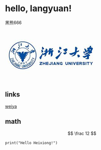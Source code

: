 # hello, langyuan!

黑熊666

![](th.jpeg)

## links

[weiya](https://hohoweiya.xyz)

## math

<script src="https://cdn.bootcss.com/mathjax/2.7.2-beta.0/MathJax.js?config=TeX-MML-AM_CHTML"></script>

$$
\frac 12
$$

```
print("Hello Heixiong!")
```